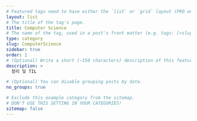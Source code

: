 ```yaml
---
# Featured tags need to have either the `list` or `grid` layout (PRO only).
layout: list
# The title of the tag's page.
title: Computer Science
# The name of the tag, used in a post's front matter (e.g. tags: [<slug>]).
type: category
slug: ComputerScience
sidebar: true
order: 1
# (Optional) Write a short (~150 characters) description of this featured tag.
description: >
  정리 및 TIL

# (Optional) You can disable grouping posts by date.
no_groups: true

# Exclude this example category from the sitemap.
# DON'T USE THIS SETTING IN YOUR CATEGORIES!
sitemap: false
---
```


